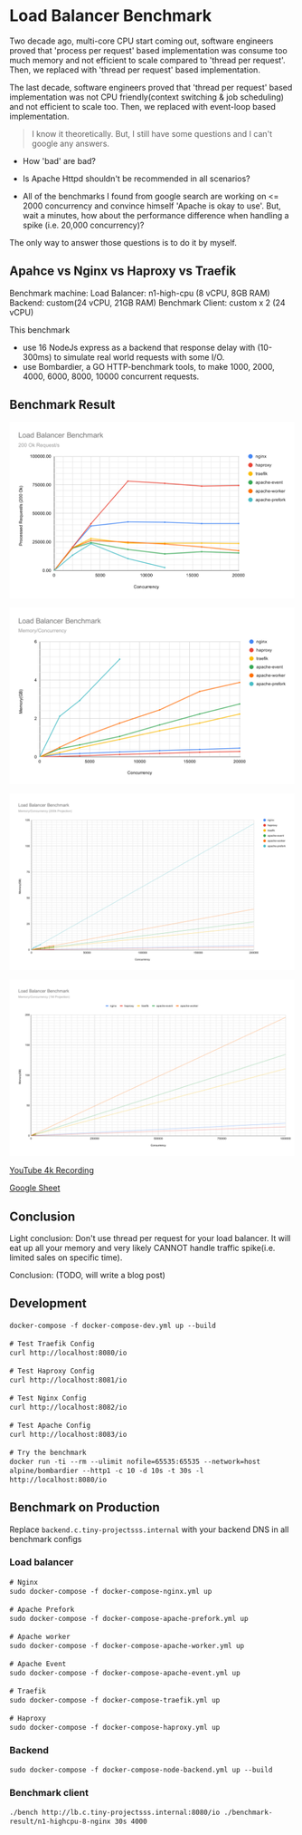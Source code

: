 # Load Balancer Benchmark

Two decade ago, multi-core CPU start coming out, software engineers proved that 'process per request' based implementation 
was consume too much memory and not efficient to scale compared to 'thread per request'.
Then, we replaced with 'thread per request' based implementation.

The last decade, software engineers proved that 'thread per request' based implementation 
was not CPU friendly(context switching & job scheduling) and not efficient to scale too.
Then, we replaced with event-loop based implementation.

> I know it theoretically. But, I still have some questions and I can't google any answers.

* How 'bad' are bad?

* Is Apache Httpd shouldn't be recommended in all scenarios?

* All of the benchmarks I found from google search are working on <= 2000 concurrency and convince himself 'Apache is okay to use'. But, wait a minutes,
how about the performance difference when handling a spike (i.e. 20,000 concurrency)?

The only way to answer those questions is to do it by myself.

## Apahce vs Nginx vs Haproxy vs Traefik

Benchmark machine:
Load Balancer: n1-high-cpu (8 vCPU, 8GB RAM)
Backend: custom(24 vCPU, 21GB RAM) 
Benchmark Client: custom x 2 (24 vCPU)

This benchmark 

* use 16 NodeJs express as a backend that response delay with (10-300ms) to simulate real world requests with some I/O.
* use Bombardier, a GO HTTP-benchmark tools, to make 1000, 2000, 4000, 6000, 8000, 10000 concurrent requests.

## Benchmark Result

![](./result/rps.svg)

![](./result/memory-concurrency.svg)

![](./result/memory-concurrency-200k.svg)

![](./result/memory-concurrency-1M.svg)

[YouTube 4k Recording](https://youtu.be/bPJO6SssbBQ)

[Google Sheet](https://docs.google.com/spreadsheets/d/1Q0Hmr1HTLyY2OFj_JbB4kUJII2LxFPhxaKL0qEgHnV0/edit?usp=sharing)

## Conclusion
Light conclusion:
Don't use thread per request for your load balancer. 
It will eat up all your memory and very likely CANNOT handle traffic spike(i.e. limited sales on specific time).

Conclusion: (TODO, will write a blog post)
## Development
```
docker-compose -f docker-compose-dev.yml up --build

# Test Traefik Config
curl http://localhost:8080/io

# Test Haproxy Config
curl http://localhost:8081/io

# Test Nginx Config
curl http://localhost:8082/io

# Test Apache Config
curl http://localhost:8083/io

# Try the benchmark
docker run -ti --rm --ulimit nofile=65535:65535 --network=host alpine/bombardier --http1 -c 10 -d 10s -t 30s -l http://localhost:8080/io
```

## Benchmark on Production
Replace `backend.c.tiny-projectsss.internal` with your backend DNS in all benchmark configs

### Load balancer
```
# Nginx
sudo docker-compose -f docker-compose-nginx.yml up

# Apache Prefork
sudo docker-compose -f docker-compose-apache-prefork.yml up

# Apache worker
sudo docker-compose -f docker-compose-apache-worker.yml up

# Apache Event
sudo docker-compose -f docker-compose-apache-event.yml up

# Traefik
sudo docker-compose -f docker-compose-traefik.yml up

# Haproxy
sudo docker-compose -f docker-compose-haproxy.yml up

```

### Backend
```
sudo docker-compose -f docker-compose-node-backend.yml up --build
```

### Benchmark client
```
./bench http://lb.c.tiny-projectsss.internal:8080/io ./benchmark-result/n1-highcpu-8-nginx 30s 4000
```
